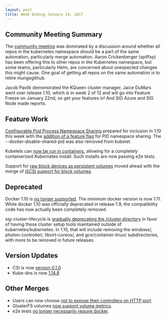 ```yaml
---
layout: post
title: Week Ending January 14, 2017
---
```


Community Meeting Summary
-------------------------

The [community meeting](https://docs.google.com/document/d/1VQDIAB0OqiSjIHI8AWMvSdceWhnz56jNpZrLs6o7NJY) was dominated by a discussion around whether all repos in the kubernetes namespace should be a part of the same automation, particularly merge automation.  Aaron Crickenberger (spiffxp) has been offering this to other repos in the Kubernetes namespace, but some teams, particularly Helm, are concerned about unexpected changes this might cause.  One goal of getting all repos on the same automation is to retire mungegithub.

Jacob Pavlik demonstrated the KQueen cluster manager.  Jaice DuMars went over release 1.10, which is in week 2 of 12 and will go into Feature Freeze on January 22nd, so get your features in!  And SIG Azure and SIG Node made reports.

Feature Work
------------

[Configurable Pod Process Namespace Sharing](https://github.com/kubernetes/features/issues/495) prepared for inclusion in 1.10 this week with the [addition of a feature flag](https://github.com/kubernetes/kubernetes/pull/58100) for PID namespace sharing.  The --docker-disable-shared-pid was also removed from kubelet.

Kubelets can [now be run in containers](https://github.com/kubernetes/kubernetes/pull/57034), allowing for a completely containerized Kubernetes install.  Such installs are now passing e2e tests.

Support for [raw block devices as persistent volumes](https://github.com/kubernetes/features/issues/351) moved ahead with the merge of [iSCSI support for block volumes](https://github.com/kubernetes/kubernetes/pull/54752).

Deprecated
----------

Docker 1.10 is [no longer supported](https://github.com/kubernetes/kubernetes/pull/57845). The minimum docker version is now 1.11.  While docker 1.10 was officially deprecated in release 1.9, the compatibility code has now actually been completely removed.

sig-cluster-lifecycle is [gradually deprecating the /cluster directory](https://github.com/kubernetes/kubernetes/issues/49213) in favor of having these cluster setup tools maintained outside of kubernetes/kubernetes.  In 1.10, that will include removing the windows/, photon-controller/, libvirt-coreos/, and gce/container-linux/ subdirectories, with more to be removed in future releases.

Version Updates
----------------

* CSI is now [version 0.1.0](https://github.com/kubernetes/kubernetes/pull/57989)
* Kube-dns is now [1.14.8](https://github.com/kubernetes/kubernetes/pull/57918)

Other Merges
-----------

* Users can now choose [not to expose their controllers on HTTP port](https://github.com/kubernetes/kubernetes/pull/58018).
* GlusterFS volumes [now support volume metrics](https://github.com/kubernetes/kubernetes/pull/57993).
* e2e tests [no longer necessarily require docker](https://github.com/kubernetes/kubernetes/pull/57976).
